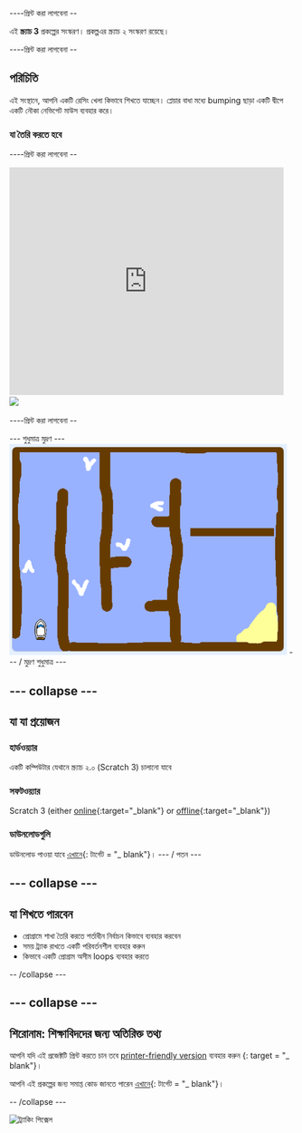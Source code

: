 \----প্রিন্ট করা লাগবেনা --

এই **স্ক্র্যাচ 3** প্রকল্পের সংস্করণ। প্রকল্প</a>এর স্ক্র্যাচ ২ সংস্করণ রয়েছে।</p> 

\----প্রিন্ট করা লাগবেনা --

## পরিচিতি

এই সংস্থানে, আপনি একটি রেসিং খেলা কিভাবে শিখতে যাচ্ছেন। প্লেয়ার বাধা মধ্যে bumping ছাড়া একটি দ্বীপে একটি নৌকা নেভিগেট মাউস ব্যবহার করে।

### যা তৈরি করতে হবে

\----প্রিন্ট করা লাগবেনা --

<div class="scratch-preview">
  <iframe allowtransparency="true" width="485" height="402" src="https://scratch.mit.edu/projects/embed/276662533/?autostart=false" frameborder="0" scrolling="no"></iframe>
  <img src="images/boat-final.png">
</div>

\----প্রিন্ট করা লাগবেনা --

\--- শুধুমাত্র মুদ্রণ \--- ![boat race demo](images/boat_race_demo.png) \--- / মুদ্রণ শুধুমাত্র \---

## \--- collapse \---

## যা যা প্রয়োজন

### হার্ডওয়্যার

একটি কম্পিউটার যেথানে স্ক্র্যাচ ২.০ (Scratch 3) চালানো যাবে

### সফটওয়্যার

Scratch 3 (either [online](https://rpf.io/scratchon){:target="_blank"} or [offline](https://rpf.io/scratchoff){:target="_blank"})

### ডাউনলোডগুলি

ডাউনলোড পাওয়া যাবে [এখানে](http://rpf.io/p/en/boat-race-go){: টার্গেট = "_ blank"}। \--- / পতন \---

## \--- collapse \---

## যা শিখতে পারবেন

+ প্রোগ্রামে শাখা তৈরি করতে শর্তাধীন নির্বাচন কিভাবে ব্যবহার করবেন
+ সময় ট্র্যাক রাখতে একটি পরিবর্তনশীল ব্যবহার করুন
+ কিভাবে একটি প্রোগ্রাম অসীম loops ব্যবহার করতে

-- /collapse \---

## \--- collapse \---

## শিরোনাম: শিক্ষাবিদদের জন্য অতিরিক্ত তথ্য

আপনি যদি এই প্রজেক্টটি প্রিন্ট করতে চান তবে [printer-friendly version](https://projects.raspberrypi.org/en/projects/boat-race/print) ব্যবহার করুন {: target = "_ blank"}।

আপনি এই প্রকল্পের জন্য সমাপ্ত কোড জানতে পারেন [এখানে](http://rpf.io/p/en/boat-race-get){: টার্গেট = "_ blank"}।

-- /collapse \---

![ট্র্যাকিং পিক্সেল](https://code.org/api/hour/begin_codeclub_boatrace.png)
